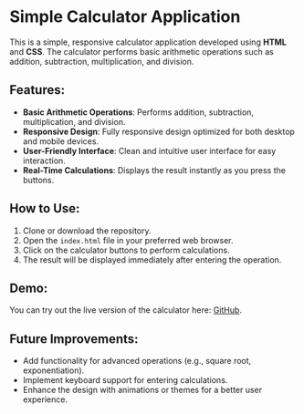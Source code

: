 # Simple Calculator Application

This is a simple, responsive calculator application developed using **HTML** and **CSS**. The calculator performs basic arithmetic operations such as addition, subtraction, multiplication, and division.

## Features:
- **Basic Arithmetic Operations**: Performs addition, subtraction, multiplication, and division.
- **Responsive Design**: Fully responsive design optimized for both desktop and mobile devices.
- **User-Friendly Interface**: Clean and intuitive user interface for easy interaction.
- **Real-Time Calculations**: Displays the result instantly as you press the buttons.

## How to Use:
1. Clone or download the repository.
2. Open the `index.html` file in your preferred web browser.
3. Click on the calculator buttons to perform calculations.
4. The result will be displayed immediately after entering the operation.

## Demo:
You can try out the live version of the calculator here: [GitHub](https://harini86.github.io/Calculator/).

## Future Improvements:
- Add functionality for advanced operations (e.g., square root, exponentiation).
- Implement keyboard support for entering calculations.
- Enhance the design with animations or themes for a better user experience.

